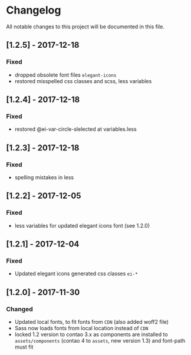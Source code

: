 # Changelog
All notable changes to this project will be documented in this file.

## [1.2.5] - 2017-12-18

### Fixed
- dropped obsolete font files `elegant-icons`
- restored misspelled css classes and scss, less variables

## [1.2.4] - 2017-12-18

### Fixed
- restored @ei-var-circle-slelected at variables.less

## [1.2.3] - 2017-12-18

### Fixed
- spelling mistakes in less

## [1.2.2] - 2017-12-05

### Fixed
- less variables for updated elegant icons font (see 1.2.0)

## [1.2.1] - 2017-12-04

### Fixed

- Updated elegant icons generated css classes `ei-*`

## [1.2.0] - 2017-11-30

### Changed
- Updated local fonts, to fit fonts from `CDN` (also added woff2 file)
- Sass now loads fonts from local location instead of `CDN`
- locked 1.2 version to contao 3.x as components are installed to `assets/components` (contao 4 to `assets`, new version 1.3) and font-path must fit 
